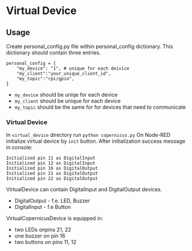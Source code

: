 # Virtual Device

## Usage

Create personal_config.py file within personal_config dictionary.
This dictionary should contain three entries.
```
personal_config = {
    "my_device": "1", # unique for each deivice
    "my_client":"your_unique_client_id",
    "my_topic":"rpi/gpio",
}
```

- `my_device` should be uniqe for each device 
- `my_client` should be unique for each device
- `my_topic` should be the same for for devices that need to communicate

### Virtual Device
In `virtual_device` directory run `python copernicus.py`
On Node-RED initialize virtual device by `init` button.
After initialization success message in console:
```
Initialized pin 11 as DigitalInput
Initialized pin 12 as DigitalInput
Initialized pin 16 as DigitalOutput
Initialized pin 21 as DigitalOutput
Initialized pin 22 as DigitalOutput
```

VirtualDevice can contain DigitalInput and DigitalOutput devices.
<ul>
    <li>DigitalOutput - f.e. LED, Buzzer</li>
    <li>DigitalInput - f.e Button</li>
</ul>

VirtualCopernicusDevice is equipped in:
<ul>
    <li>two LEDs onpins 21, 22 </li>
    <li>one buzzer on pin 16</li>
    <li>two buttons on pins 11, 12</li>
</ul>


